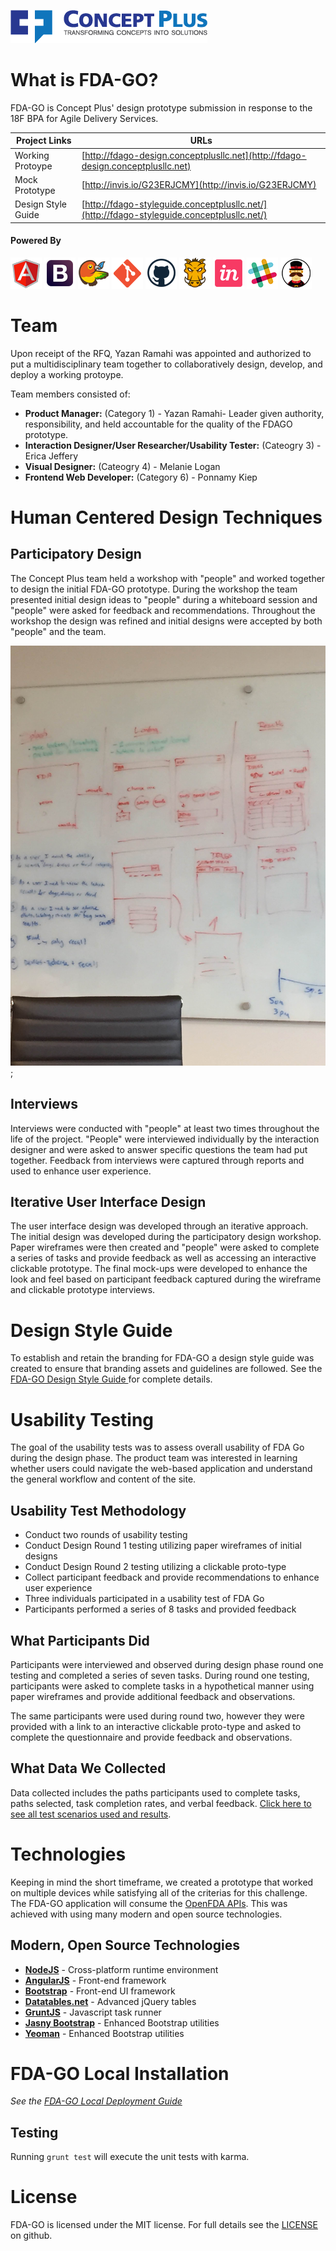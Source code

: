 ![<Concept Plus>](./prototype/app/images/cp-full-logo-colored-315x53.png)

# What is FDA-GO?

FDA-GO is Concept Plus' design prototype submission in response to the 18F BPA for Agile Delivery Services. 

Project Links  | URLs 
 ------------- | ------------- 
 Working Protoype    | [http://fdago-design.conceptplusllc.net](http://fdago-design.conceptplusllc.net) 
 Mock Prototype    | [http://invis.io/G23ERJCMY](http://invis.io/G23ERJCMY) 
 Design Style Guide   | [http://fdago-styleguide.conceptplusllc.net/](http://fdago-styleguide.conceptplusllc.net/)

#### Powered By

![AngularJS](./prototype/app/images/angular.png)
![Bootstrap](./prototype/app/images/bootstrap.png)
![Bower](./prototype/app/images/bower.png)
![Git](./prototype/app/images/git.png)
![Github](./prototype/app/images/github.png)
![Grunt](./prototype/app/images/grunt.png)
![InVision](./prototype/app/images/invision.png)
![Slack](./prototype/app/images/slack.png)
![Yeoman](./prototype/app/images/yeoman.png)

# Team

Upon receipt of the RFQ, Yazan Ramahi was appointed and authorized to put a multidisciplinary team together to collaboratively design, develop, and deploy a working protoype.

Team members consisted of:
* **Product Manager:** (Category 1) - Yazan Ramahi- Leader given authority, responsibility, and held accountable for the quality of the FDAGO prototype.
* **Interaction Designer/User Researcher/Usability Tester:** (Cateogry 3) - Erica Jeffery 
* **Visual Designer:** (Cateogry 4) - Melanie Logan
* **Frontend Web Developer:** (Category 6) - Ponnamy Kiep

# Human Centered Design Techniques

## Participatory Design

The Concept Plus team held a workshop with "people" and worked together to design the initial FDA-GO prototype.  During the workshop the team presented initial design ideas to "people" during a whiteboard session and "people" were asked for feedback and recommendations.   Throughout the workshop the design was refined and initial designs were accepted by both "people" and the team.

![Whiteboard](./Whiteboard/whiteboard_design_1.JPG);

## Interviews

Interviews were conducted with "people" at least two times throughout the life of the project.  "People" were interviewed individually by the interaction designer and were asked to answer specific questions the team had put together.  Feedback from interviews were captured through reports and used to enhance user experience.

## Iterative User Interface Design

The user interface design was developed through an iterative approach.  The initial design was developed during the participatory design workshop. Paper wireframes were then created and "people" were asked to complete a series of tasks and provide feedback as well as accessing an interactive clickable prototype.  The final mock-ups were developed to enhance  the look and feel based on participant feedback captured during the wireframe and clickable prototype interviews.

# Design Style Guide

To establish and retain the branding for FDA-GO a design style guide was created to ensure that branding assets and guidelines are followed. See the [FDA-GO Design Style Guide ](http://fdago-styleguide.conceptplusllc.net/) for complete details.

# Usability Testing

The goal of the usability tests was to assess overall usability of FDA Go during the design phase.  The product team was interested in learning whether users could navigate the web-based application and understand the general workflow and content of the site. 

## Usability Test Methodology

* Conduct two rounds of usability testing 
* Conduct Design Round 1 testing utilizing paper wireframes of initial designs 
* Conduct Design Round 2 testing utilizing a clickable proto-type
* Collect participant feedback and provide recommendations to enhance user experience 
* Three individuals participated in a usability test of FDA Go
* Participants performed a series of 8 tasks and provided feedback

## What Participants Did

Participants were interviewed and observed during design phase round one testing and completed a series of seven tasks.  During round one testing, participants were asked to complete tasks in a hypothetical manner using paper wireframes and provide additional feedback and observations.

The same participants were used during round two, however they were provided with a link to an interactive clickable proto-type and asked to complete the questionnaire and provide feedback and observations.

## What Data We Collected

Data collected includes the paths participants used to complete tasks, paths selected, task completion rates, and verbal feedback.  [Click here to see all test scenarios used and results](./Usability).


# Technologies

Keeping in mind the short timeframe, we created a prototype that worked on multiple devices while satisfying all of the criterias for this challenge. The FDA-GO application will consume the [OpenFDA APIs](http://open.fda.gov). This was achieved with using many modern and open source technologies.

## Modern, Open Source Technologies

* **[NodeJS](http://nodejs.org)** - Cross-platform runtime environment
* **[AngularJS](https://angularjs.org/)** - Front-end framework
* **[Bootstrap](http://getbootstrap.com)** - Front-end UI framework
* **[Datatables.net](http://www.datatables.net)** - Advanced jQuery tables
* **[GruntJS](http://gruntjs.com)** - Javascript task runner
* **[Jasny Bootstrap](http://www.jasny.net/bootstrap/)** - Enhanced Bootstrap utilities
* **[Yeoman](http://yeoman.io/)** - Enhanced Bootstrap utilities

# FDA-GO Local Installation

_See the [FDA-GO Local Deployment Guide](./LOCAL_INSTALLATION.md)_

## Testing

Running `grunt test` will execute the unit tests with karma.

# License

FDA-GO is licensed under the MIT license. For full details see the [LICENSE](./LICENSE.md) on github.
